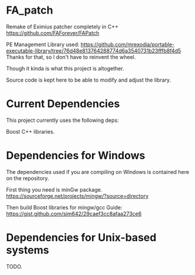 # FA_patch

Remake of Eximius patcher completely in C++ 
https://github.com/FAForever/FAPatch

PE Management Library used: 
https://github.com/mrexodia/portable-executable-library/tree/76d48e813764288774d6a3540731b23fffb8f4d5
Thanks for that, so I don't have to reinvent the wheel. 

Though it kinda is what this project is altogether. 

Source code is kept here to be able to modify and adjust the library. 

# Current Dependencies

This project currently uses the following deps:

Boost C++ libraries.

# Dependencies for Windows

The dependencies used if you are compiling on Windows
is contained here on the repository.

First thing you need is minGw package.
https://sourceforge.net/projects/mingw/?source=directory

Then build Boost libraries for mingw/gcc
Guide: https://gist.github.com/sim642/29caef3cc8afaa273ce6

# Dependencies for Unix-based systems

TODO. 



